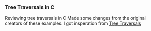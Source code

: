 ### Tree Traversals in C

Reviewing tree traversals in C
Made some changes from the original creators of these examples. 
I got insperation from [Tree Traversals](https://www.geeksforgeeks.org/tree-traversals-inorder-preorder-and-postorder/)

